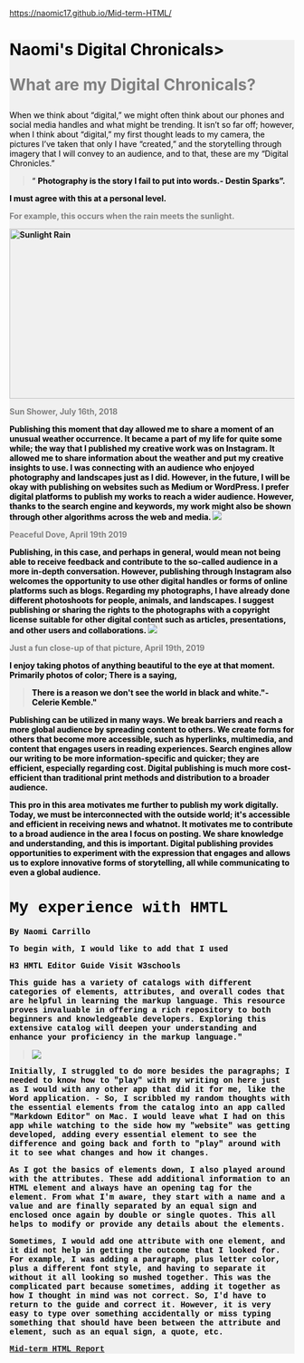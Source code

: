 https://naomic17.github.io/Mid-term-HTML/

<!DOCTYPE html>
<div style= "background-color: #f0f0f0;"

 <html> <h1 style= "color: pink;"> <title> Naomi's Digital Chronicles</title>
 
<p style= "color: black">Naomi's Digital Chronicals> 

<p style= "color: Gray"<h1> What are my Digital Chronicals?

</h2> <p style= "color: black">When we think about “digital,” we might often think about our phones and social media handles and what might be trending. It isn’t so far off; however, when I think about “digital,” my first thought leads to my camera, the pictures I’ve taken that only I have “created,” and the storytelling through imagery that I will convey to an audience, and to that, these are my “Digital Chronicles.”

</blockquote> <blockquote cite <p style="color:black">“ <strong> Photography is the story I fail to put into words.- Destin Sparks”.</p> </blockquote> 

<p style= "color: black"> I must agree with this at a personal level.

<p style= "color: Gray">For example, this occurs when the rain meets the sunlight.</p> <img src="https://miro.medium.com/v2/resize:fit:1400/format:webp/1*1U9rqJd3TAwST3AqMoY75A.jpeg" alt="Sunlight Rain" width="600" height="300"> <p style= "color: Black"> 
<p style= "color: Gray">Sun Shower, July 16th, 2018

<p style="font-family: Times New Roman"> <p style="color: black">Publishing this moment that day allowed me to share a moment of an unusual weather occurrence. It became a part of my life for quite some while; the way that I published my creative work was on Instagram. It allowed me to share information about the weather and put my creative insights to use. I was connecting with an audience who enjoyed photography and landscapes just as I did. However, in the future, I will be okay with publishing on websites such as Medium or WordPress. I prefer digital platforms to publish my works to reach a wider audience. However, thanks to the search engine and keywords, my work might also be shown through other algorithms across the web and media.

<img src="https://cdn-images-1.medium.com/v2/resize:fit:1600/1*46aK6_fCOlEkxckFj41Flw.jpeg">
<p style= "color: Gray">Peaceful Dove, April 19th 2019

<p style="color: Black">Publishing, in this case, and perhaps in general, would mean not being able to receive feedback and contribute to the so-called audience in a more in-depth conversation. However, publishing through Instagram also welcomes the opportunity to use other digital handles or forms of online platforms such as blogs. Regarding my photographs, I have already done different photoshoots for people, animals, and landscapes. I suggest publishing or sharing the rights to the photographs with a copyright license suitable for other digital content such as articles, presentations, and other users and collaborations.

<img src="https://cdn-images-1.medium.com/v2/resize:fit:1600/1*YoYcFgeT76y-TJ2MIFOEvA.jpeg">
<p style= "color: Gray">Just a fun close-up of that picture, April 19th, 2019

<p style="color: Black">I enjoy taking photos of anything beautiful to the eye at that moment. Primarily photos of color; There is a saying,

</blockquote> <blockquote cite <p style="color:black" <strong> There is a reason we don't see the world in black and white."-Celerie Kemble." </blockquote>

<p style= "color: black"> Publishing can be utilized in many ways. We break barriers and reach a more global audience by spreading content to others. We create forms for others that become more accessible, such as hyperlinks, multimedia, and content that engages users in reading experiences. Search engines allow our writing to be more information-specific and quicker; they are efficient, especially regarding cost. Digital publishing is much more cost-efficient than traditional print methods and distribution to a broader audience.

<p style= "color: black">This pro in this area motivates me further to publish my work digitally. Today, we must be interconnected with the outside world; it's accessible and efficient in receiving news and whatnot.  It motivates me to contribute to a broad audience in the area I focus on posting. We share knowledge and understanding, and this is important. Digital publishing provides opportunities to experiment with the expression that engages and allows us to explore innovative forms of storytelling, all while communicating to even a global audience.

<!DOCTYPE html>

<H1 style= "color: black;font-family: Courier New;"> My experience with HMTL</h1>

<p style= "color:black;font-family:Courier New;"> By Naomi Carrillo

<div style="color: black; font-family: Courier New;"> To begin with, I would like to add that I used <p> H3 HMTL Editor Guide 
<ahref="https://www.w3schools.com/tags/tag_body.asp"
target="https://www.w3schools.com/tags/tag_body.asp">Visit W3schools</a>

<div style="color: black; font-family: Courier New;"> This guide has a variety of catalogs with different categories of elements, attributes, and overall codes that are helpful in learning the markup language. This resource proves invaluable in offering a rich repository to both beginners and knowledgeable developers. Exploring this extensive catalog will deepen your understanding and enhance your proficiency in the markup language."
<blockquote>

<img src="https://yt3.googleusercontent.com/dW6to0x5Crmeh7yi-YPLcQRqVrBtx2BSh8eoKTJbE8NbjloQ0sqlmdszIlxokJU_97-ndOt_=s176-c-k-c0x00ffffff-no-rj">
</blockquote>
<div style="color: black; font-family: Courier New;"> Initially, I struggled to do more besides the paragraphs; I needed to know how to "play" with my writing on here just as I would with any other app that did it for me, like the Word application. 
- So, I scribbled my random thoughts with the essential elements from the catalog into an app called "Markdown Editor" on Mac. I would leave what I had on this app while watching to the side how my "website" was getting developed, adding every essential element to see the difference and going back and forth to "play" around with it to see what changes and how it changes. 

<p><div style="color: black; font-family: Courier New;"> As I got the basics of elements down, I also played around with the attributes. These add additional information to an HTML element and always have an opening tag for the element. From what I'm aware, they start with a name and a value and are finally separated by an equal sign and enclosed once again by double or single quotes. This all helps to modify or provide any details about the elements. 

<p> <div style="color: black; font-family: Courier New;"> Sometimes, I would add one attribute with one element, and it did not help in getting the outcome that I looked for. For example, I was adding a paragraph, plus letter color, plus a different font style, and having to separate it without it all looking so mushed together. This was the complicated part because sometimes, adding it together as how I thought in mind was not correct. So, I'd have to return to the guide and correct it. However, it is very easy to type over something accidentally or miss typing something that should have been between the attribute and element, such as an equal sign, a quote, etc. 

 [Mid-term HTML Report](https://github.com/NaomiC17/Mid-term-HTML/blob/91e3f5a9df2d6b89dc18dc2d42a7bb8a2944e53a/mid-term-html-report.html)
